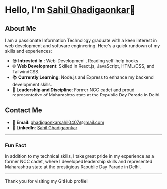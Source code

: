 # Hello, I'm [Sahil Ghadigaonkar](https://github.com/sahilghadi47)👋

## About Me

I am a passionate Information Technology graduate with a keen interest in web development and software engineering. Here's a quick rundown of my skills and experiences:
- 😎 **Intrested In** : Web-Development , Reading self-help books
- 🌐 **Web Development**: Skilled in React.js, JavaScript, HTML/CSS, and TailwindCSS.
- 📚 **Currently Learning**: Node.js and Express to enhance my backend development skills.
- 🏅 **Leadership and Discipline**: Former NCC cadet and proud representative of Maharashtra state at the Republic Day Parade in Delhi.


## Contact Me

- 📧 **Email**: [ghadigaonkarsahil0407@gmail.com](mailto:ghadigaonkarsahil0407@gmail.com)
- 💼 **LinkedIn**: [Sahil Ghadigaonkar](https://www.linkedin.com/in/ghadigaonkarsahil47/)

---

### Fun Fact

In addition to my technical skills, I take great pride in my experience as a former NCC cadet, where I developed leadership skills and represented Maharashtra state at the prestigious Republic Day Parade in Delhi.

---

Thank you for visiting my GitHub profile!
